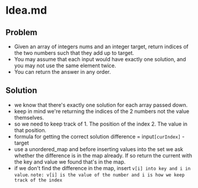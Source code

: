 # Idea.md

## Problem

- Given an array of integers nums and an integer target,
  return indices of the two numbers such that they add up to target.
- You may assume that each input would have exactly one solution,
  and you may not use the same element twice.
- You can return the answer in any order.

## Solution

- we know that there's exactly one solution for each array passed down.
- keep in mind we're returning the indices of the 2 numbers not the value themselves.
- so we need to keep track of 1. The position of the index 2. The value in that position.
- formula for getting the correct solution difference = input`[curIndex]` - target
- use a unordered_map and before inserting values into the set we ask whether
  the difference is in the map already. If so return the current with the key
  and value we found that's in the map.
- if we don't find the difference in the map, insert `v[i] into key and i in value`.
  `note: v[i] is the value of the number and i is how we keep track of the index`

